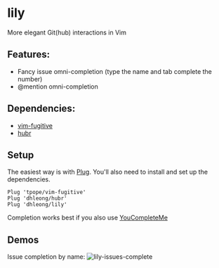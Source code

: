lily
====

More elegant Git(hub) interactions in Vim

## Features:

- Fancy issue omni-completion (type the name and tab 
    complete the number)
- @mention omni-completion

## Dependencies:

- [vim-fugitive](https://github.com/tpope/vim-fugitive)
- [hubr](https://github.com/dhleong/hubr)

## Setup

The easiest way is with [Plug](https://github.com/junegunn/vim-plug).
You'll also need to install and set up the dependencies.

```vim
Plug 'tpope/vim-fugitive'
Plug 'dhleong/hubr'
Plug 'dhleong/lily'
```

Completion works best if you also use [YouCompleteMe](https://github.com/Valloric/YouCompleteMe)

## Demos

Issue completion by name:
![lily-issues-complete](https://cloud.githubusercontent.com/assets/816150/11995935/609850b2-aa27-11e5-87f2-1a8a026c1f62.gif)



